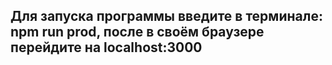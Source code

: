 ## Для запуска программы введите в терминале: npm run prod, после в своём браузере перейдите на localhost:3000